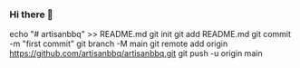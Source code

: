 ### Hi there 👋

<!--
**artisanbbq/artisanbbq** is a ✨ _special_ ✨ repository because its `README.md` (this file) appears on your GitHub profile.

Here are some ideas to get you started:

- 🔭 I’m currently working on ...
- 🌱 I’m currently learning ...
- 👯 I’m looking to collaborate on ...
- 🤔 I’m looking for help with ...
- 💬 Ask me about ...
- 📫 How to reach me: ...
- 😄 Pronouns: ...
- ⚡ Fun fact: ...
-->

echo "# artisanbbq" >> README.md
git init
git add README.md
git commit -m "first commit"
git branch -M main
git remote add origin https://github.com/artisanbbq/artisanbbq.git
git push -u origin main
